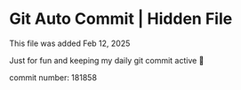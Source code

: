 # Git Auto Commit | Hidden File

This file was added Feb 12, 2025

Just for fun and keeping my daily git commit active 🤪

commit number: 181858
